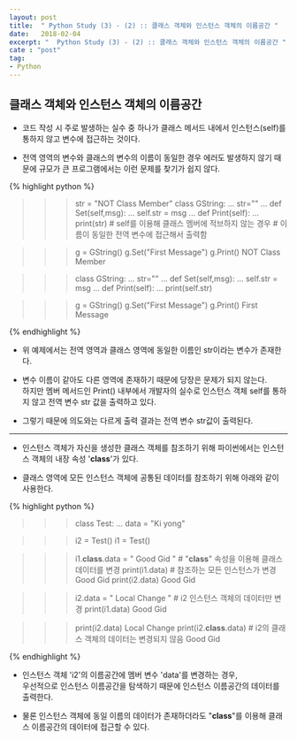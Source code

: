 ```yaml
---
layout: post
title:  " Python Study (3) - (2) :: 클래스 객체와 인스턴스 객체의 이름공간 "
date:   2018-02-04
excerpt: "  Python Study (3) - (2) :: 클래스 객체와 인스턴스 객체의 이름공간 "
cate : "post"
tag:
- Python
---
```


## 클래스 객체와 인스턴스 객체의 이름공간

* 코드 작성 시 주로 발생하는 실수 중 하나가 클래스 메서드 내에서 인스턴스(self)를 통하지 않고 변수에 접근하는 것이다.

* 전역 영역의 변수와 클래스의 변수의 이름이 동일한 경우 에러도 발생하지 않기 때문에 규모가 큰 프로그램에서는 이런 문제를 찾기가 쉽지 않다.

{% highlight python %}
>>> str = "NOT Class Member"
>>> class GString:
...     str=""
...     def Set(self,msg):
...             self.str = msg
...     def Print(self):
...             print(str)          # self를 이용해 클래스 멤버에 적브하지 않는 경우
                                    # 이름이 동일한 전역 변수에 접근해서 출력함

>>> g = GString()
>>> g.Set("First Message")
>>> g.Print()
NOT Class Member


>>> class GString:
...     str=""
...     def Set(self,msg):
...             self.str = msg
...     def Print(self):
...             print(self.str)

>>> g = GString()
>>> g.Set("First Message")
>>> g.Print()
First Message

{% endhighlight %}

* 위 예제에서는 전역 영역과 클래스 영역에 동일한 이름인 str이라는 변수가 존재한다.

* 변수 이름이 같아도 다른 영역에 존재하기 때문에 당장은 문제가 되지 않는다. <br> 하지만 멤버 메서드인 Print() 내부에서 개발자의 실수로 인스턴스 객체 self를 통하지 않고 전역 변수 str 값을 출력하고 있다. 

* 그렇기 때문에 의도와는 다르게 출력 결과는 전역 변수 str값이 출력된다.

---

* 인스턴스 객체가 자신을 생성한 클래스 객체를 참조하기 위해 파이썬에서는 인스턴스 객체의 내장 속성 '__class__'가 있다.

* 클래스 영역에 모든 인스턴스 객체에 공통된 데이터를 참조하기 위해 아래와 같이 사용한다.

{% highlight python %}
>>> class Test:
...     data = "Ki yong"

>>> i2 = Test()
>>> i1 = Test()

>>> i1.__class__.data = " Good Gid "            # "__class__" 속성을 이용해 클래스 데이터를 변경
>>> print(i1.data)          # 참조하는 모든 인스턴스가 변경
 Good Gid 
>>> print(i2.data)
 Good Gid 

>>> i2.data = " Local Change "      # i2 인스턴스 객체의 데이터만 변경
>>> print(i1.data)
 Good Gid 

>>> print(i2.data)
 Local Change 
>>> print(i2.__class__.data)        # i2의 클래스 객체의 데이터는 변경되지 않음
 Good Gid 

{% endhighlight %}

* 인스턴스 객체 'i2'의 이름공간에 멤버 변수 'data'를 변경하는 경우, <br> 우선적으로 인스턴스 이름공간을 탐색하기 때문에 인스턴스 이름공간의 데이터를 출력한다.

* 물론 인스턴스 객체에 동일 이름의 데이터가 존재하더라도 "__class__"를 이용해 클래스 이름공간의 데이터에 접근할 수 있다.


